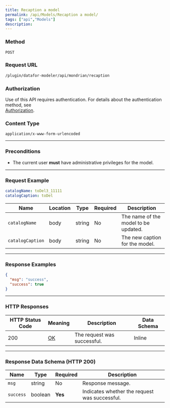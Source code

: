 ```yaml
---
title: Recaption a model
permalink: /api/Models/Recaption a model/
tags: ["api","Models"]
description: 
---
```


### **Method**
`POST`

### **Request URL**
```html
/plugin/datafor-modeler/api/mondrian/recaption
```  

### **Authorization**
Use of this API requires authentication. For details about the authentication method, see  
[Authorization](/api/index/#_5-authentication-security).

### **Content Type**
`application/x-www-form-urlencoded`

---  

### **Preconditions**
- The current user **must** have administrative privileges for the model.

---  

### **Request Example**

```yaml
catalogName: toDel3_11111
catalogCaption: toDel
```

| Name              | Location | Type   | Required | Description |
|------------------|----------|--------|----------|-------------|
| `catalogName`   | body     | string | No       | The name of the model to be updated. |
| `catalogCaption` | body     | string | No       | The new caption for the model. |

---

### **Response Examples**

```json
{
  "msg": "success",
  "success": true
}
```  

---

### **HTTP Responses**

| HTTP Status Code | Meaning | Description | Data Schema |
|------------------|---------|-------------|-------------|
| 200 | [OK](https://tools.ietf.org/html/rfc7231#section-6.3.1) | The request was successful. | Inline |

---

### **Response Data Schema (HTTP 200)**

| Name      | Type    | Required | Description |
|-----------|---------|----------|-------------|
| `msg`     | string  | No       | Response message. |
| `success` | boolean | **Yes**  | Indicates whether the request was successful. |